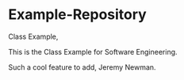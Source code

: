 # Example-Repository
Class Example,

This is the Class Example for Software Engineering.

Such a cool feature to add, Jeremy Newman.
